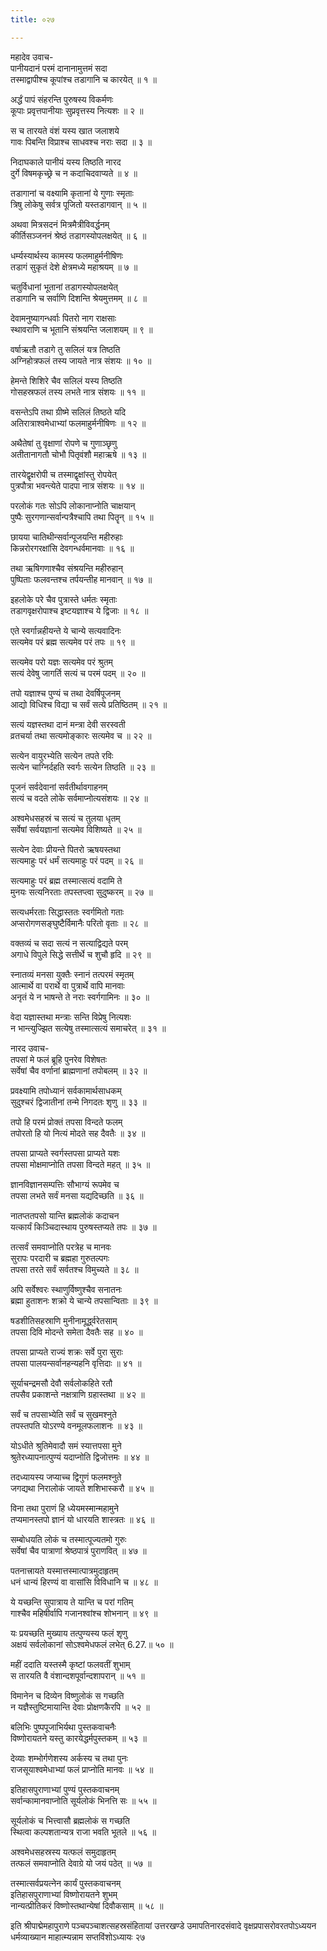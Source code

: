 ```yaml
---
title: ०२७

---
```

महादेव उवाच-  
पानीयदानं परमं दानानामुत्तमं सदा  
तस्माद्वापीश्च कूपांश्च तडागानि च कारयेत् ॥ १ ॥


अर्द्धं पापं संहरन्ति पुरुषस्य विकर्मणः  
कूपाः प्रवृत्तपानीयाः सुप्रवृत्तस्य नित्यशः ॥ २ ॥


स च तारयते वंशं यस्य खात जलाशये  
गावः पिबन्ति विप्राश्च साधवश्च नराः सदा ॥ ३ ॥


निदाघकाले पानीयं यस्य तिष्ठति नारद  
दुर्गे विषमकृच्छ्रे च न कदाचिदवाप्यते ॥ ४ ॥


तडागानां च वक्ष्यामि कृतानां ये गुणाः स्मृताः  
त्रिषु लोकेषु सर्वत्र पूजितो यस्तडागवान् ॥ ५ ॥


अथवा मित्रसदनं मित्रमैत्रीविवर्द्धनम्  
कीर्तिसञ्जननं श्रेष्ठं तडागस्योपलक्षयेत् ॥ ६ ॥


धर्म्यस्यार्थस्य कामस्य फलमाहुर्मनीषिणः  
तडागं सुकृतं देशे क्षेत्रमध्ये महाश्रयम् ॥ ७ ॥


चतुर्विधानां भूतानां तडागस्योपलक्षयेत्  
तडागानि च सर्वाणि दिशन्ति श्रेयमुत्तमम् ॥ ८ ॥


देवामनुष्यागन्धर्वाः पितरो नाग राक्षसाः  
स्थावराणि च भूतानि संश्रयन्ति जलाशयम् ॥ ९ ॥


वर्षाऋतौ तडागे तु सलिलं यत्र तिष्ठति  
अग्निहोत्रफलं तस्य जायते नात्र संशयः ॥ १० ॥


हेमन्ते शिशिरे चैव सलिलं यस्य तिष्ठति  
गोसहस्रफलं तस्य लभते नात्र संशयः ॥ ११ ॥


वसन्तेऽपि तथा ग्रीष्मे सलिलं तिष्ठते यदि  
अतिरात्राश्वमेधाभ्यां फलमाहुर्मनीषिणः ॥ १२ ॥


अथैतेषां तु वृक्षाणां रोपणे च गुणाञ्छृणु  
अतीतानागतौ चोभौ पितृवंशौ महाऋषे ॥ १३ ॥


तारयेद्वृक्षरोपी च तस्माद्वृक्षांस्तु रोपयेत्  
पुत्रपौत्रा भवन्त्येते पादपा नात्र संशयः ॥ १४ ॥


परलोकं गतः सोऽपि लोकानाप्नोति चाक्षयान्  
पुष्पैः सुरगणान्सर्वान्पत्रैश्चापि तथा पितॄन् ॥ १५ ॥


छायया चातिथीन्सर्वान्पूजयन्ति महीरुहाः  
किन्नरोरगरक्षांसि देवगन्धर्वमानवाः ॥ १६ ॥


तथा ऋषिगणाश्चैव संश्रयन्ति महीरुहान्  
पुष्पिताः फलवन्तश्च तर्पयन्तीह मानवान् ॥ १७ ॥


इहलोके परे चैव पुत्रास्ते धर्मतः स्मृताः  
तडागवृक्षरोपाश्च इष्टयज्ञाश्च ये द्विजाः ॥ १८ ॥


एते स्वर्गान्नहीयन्ते ये चान्ये सत्यवादिनः  
सत्यमेव परं ब्रह्म सत्यमेव परं तपः ॥ १९ ॥


सत्यमेव परो यज्ञः सत्यमेव परं श्रुतम्  
सत्यं देवेषु जागर्ति सत्यं च परमं पदम् ॥ २० ॥


तपो यज्ञाश्च पुण्यं च तथा देवर्षिपूजनम्  
आद्यो विधिश्च विद्या च सर्वं सत्ये प्रतिष्ठितम् ॥ २१ ॥


सत्यं यज्ञस्तथा दानं मन्त्रा देवी सरस्वती  
व्रतचर्या तथा सत्यमोङ्कारः सत्यमेव च ॥ २२ ॥


सत्येन वायुरभ्येति सत्येन तपते रविः  
सत्येन चाग्निर्दहति स्वर्गः सत्येन तिष्ठति ॥ २३ ॥


पूजनं सर्वदेवानां सर्वतीर्थावगाहनम्  
सत्यं च वदते लोके सर्वमाप्नोत्यसंशयः ॥ २४ ॥


अश्वमेधसहस्रं च सत्यं च तुलया धृतम्  
सर्वेषां सर्वयज्ञानां सत्यमेव विशिष्यते ॥ २५ ॥


सत्येन देवाः प्रीयन्ते पितरो ऋषयस्तथा  
सत्यमाहुः परं धर्मं सत्यमाहुः परं पदम् ॥ २६ ॥


सत्यमाहुः परं ब्रह्म तस्मात्सत्यं वदामि ते  
मुनयः सत्यनिरताः तपस्तप्त्वा सुदुष्करम् ॥ २७ ॥


सत्यधर्मरताः सिद्धास्ततः स्वर्गमितो गताः  
अप्सरोगणसङ्घुष्टैर्विमानैः परितो वृताः ॥ २८ ॥


वक्तव्यं च सदा सत्यं न सत्याद्विद्यते परम्  
अगाधे विपुले सिद्धे सत्तीर्थे च शुचौ हृदि ॥ २९ ॥


स्नातव्यं मनसा युक्तैः स्नानं तत्परमं स्मृतम्  
आत्मार्थे वा परार्थे वा पुत्रार्थे वापि मानवाः  
अनृतं ये न भाषन्ते ते नराः स्वर्गगामिनः ॥ ३० ॥


वेदा यज्ञास्तथा मन्त्राः सन्ति विप्रेषु नित्यशः  
न भान्त्युज्झित सत्येषु तस्मात्सत्यं समाचरेत् ॥ ३१ ॥


नारद उवाच-  
तपसां मे फलं ब्रूहि पुनरेव विशेषतः  
सर्वेषां चैव वर्णानां ब्राह्मणानां तपोबलम् ॥ ३२ ॥


प्रवक्ष्यामि तपोध्यानं सर्वकामार्थसाधकम्  
सुदुश्चरं द्विजातीनां तन्मे निगदतः शृणु ॥ ३३ ॥


तपो हि परमं प्रोक्तं तपसा विन्दते फलम्  
तपोरतो हि यो नित्यं मोदते सह दैवतैः ॥ ३४ ॥


तपसा प्राप्यते स्वर्गस्तपसा प्राप्यते यशः  
तपसा मोक्षमाप्नोति तपसा विन्दते महत् ॥ ३५ ॥


ज्ञानविज्ञानसम्पत्तिः सौभाग्यं रूपमेव च  
तपसा लभते सर्वं मनसा यद्यदिच्छति ॥ ३६ ॥


नातप्ततपसो यान्ति ब्रह्मलोकं कदाचन  
यत्कार्यं किञ्चिदास्थाय पुरुषस्तप्यते तपः ॥ ३७ ॥


तत्सर्वं समवाप्नोति परत्रेह च मानवः  
सुरापः परदारी च ब्रह्महा गुरुतल्पगः  
तपसा तरते सर्वं सर्वतश्च विमुच्यते ॥ ३८ ॥


अपि सर्वेश्वरः स्थाणुर्विष्णुश्चैव सनातनः  
ब्रह्मा हुताशनः शक्रो ये चान्ये तपसान्विताः ॥ ३९ ॥


षडशीतिसहस्राणि मुनीनामूर्द्ध्वरेतसाम्  
तपसा दिवि मोदन्ते समेता दैवतैः सह ॥ ४० ॥


तपसा प्राप्यते राज्यं शक्रः सर्वे पुरा सुराः  
तपसा पालयन्सर्वानहन्यहनि वृत्तिदाः ॥ ४१ ॥


सूर्याचन्द्रमसौ देवौ सर्वलोकहिते रतौ  
तपसैव प्रकाशन्ते नक्षत्राणि ग्रहास्तथा ॥ ४२ ॥


सर्वं च तपसाभ्येति सर्वं च सुखमश्नुते  
तपस्तपति योऽरण्ये वनमूलफलाशनः ॥ ४३ ॥


योऽधीते श्रुतिमेवादौ समं स्यात्तपसा मुने  
श्रुतेरध्यापनात्पुण्यं यदाप्नोति द्विजोत्तमः ॥ ४४ ॥


तदध्यायस्य जप्याच्च द्विगुणं फलमश्नुते  
जगद्यथा निरालोकं जायते शशिभास्करौ ॥ ४५ ॥


विना तथा पुराणं हि ध्येयमस्मान्महामुने  
तप्यमानस्तपो ज्ञानं यो धारयति शास्त्रतः ॥ ४६ ॥


सम्बोधयति लोकं च तस्मात्पूज्यतमो गुरुः  
सर्वेषां चैव पात्राणां श्रेष्ठपात्रं पुराणवित् ॥ ४७ ॥


पतनात्त्रायते यस्मात्तस्मात्पात्रमुदाहृतम्  
धनं धान्यं हिरण्यं वा वासांसि विविधानि च ॥ ४८ ॥


ये यच्छन्ति सुपात्राय ते यान्ति च परां गतिम्  
गाश्चैव महिषीर्वापि गजानश्वांश्च शोभनान् ॥ ४९ ॥


यः प्रयच्छति मुख्याय तत्पुण्यस्य फलं शृणु  
अक्षयं सर्वलोकानां सोऽश्वमेधफलं लभेत् 6.27.॥ ५० ॥


महीं ददाति यस्तस्मै कृष्टां फलवतीं शुभाम्  
स तारयति वै वंशान्दशपूर्वान्दशापरान् ॥ ५१ ॥


विमानेन च दिव्येन विष्णुलोकं स गच्छति  
न यज्ञैस्तुष्टिमायान्ति देवाः प्रोक्षणकैरपि ॥ ५२ ॥


बलिभिः पुष्पपूजाभिर्यथा पुस्तकवाचनैः  
विष्णोरायतने यस्तु कारयेद्धर्मपुस्तकम् ॥ ५३ ॥


देव्याः शम्भोर्गणेशस्य अर्कस्य च तथा पुनः  
राजसूयाश्वमेधाभ्यां फलं प्राप्नोति मानवः ॥ ५४ ॥


इतिहासपुराणाभ्यां पुण्यं पुस्तकवाचनम्  
सर्वान्कामानवाप्नोति सूर्यलोकं भिनत्ति सः ॥ ५५ ॥


सूर्यलोकं च भित्त्वासौ ब्रह्मलोकं स गच्छति  
स्थित्वा कल्पशतान्यत्र राजा भवति भूतले ॥ ५६ ॥


अश्वमेधसहस्रस्य यत्फलं समुदाहृतम्  
तत्फलं समवाप्नोति देवाग्रे यो जयं पठेत् ॥ ५७ ॥


तस्मात्सर्वप्रयत्नेन कार्यं पुस्तकवाचनम्  
इतिहासपुराणाभ्यां विष्णोरायतने शुभम्  
नान्यत्प्रीतिकरं विष्णोस्तथान्येषां दिवौकसाम् ॥ ५८ ॥


इति श्रीपाद्मेमहापुराणे पञ्चपञ्चाशत्सहस्रसंहितायां उत्तरखण्डे उमापतिनारदसंवादे वृक्षप्रपासरोवरतपोऽध्ययन  
धर्मव्याख्यान माहात्म्यन्नाम सप्तविंशोऽध्यायः २७